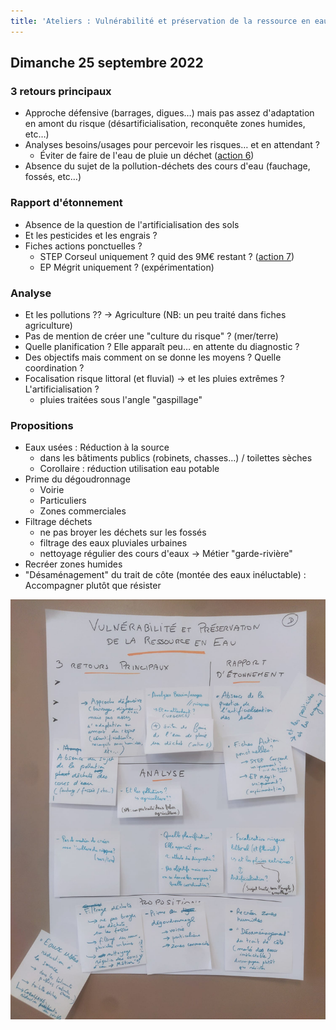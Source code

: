 ```yaml
---
title: 'Ateliers : Vulnérabilité et préservation de la ressource en eau'
---
```


## Dimanche 25 septembre 2022

### 3 retours principaux
- Approche défensive (barrages, digues…) mais pas assez d'adaptation en amont du risque (désartificialisation, reconquête zones humides, etc…)
- Analyses besoins/usages pour percevoir les risques… et en attendant ?
  - Éviter de faire de l'eau de pluie un déchet ([action 6](https://plan-climat.vigiliantes.fr/actions/fiche06/))
- Absence du sujet de la pollution-déchets des cours d'eau (fauchage, fossés, etc…)

### Rapport d'étonnement
- Absence de la question de l'artificialisation des sols
- Et les pesticides et les engrais ?
- Fiches actions ponctuelles ?
  - STEP Corseul uniquement ? quid des 9M€ restant ? ([action 7](https://plan-climat.vigiliantes.fr/actions/fiche07/))
  - EP Mégrit uniquement ? (expérimentation)

### Analyse
- Et les pollutions ?? -> Agriculture (NB: un peu traité dans fiches agriculture)
- Pas de mention de créer une "culture du risque" ? (mer/terre)
- Quelle planification ? Elle apparaît peu… en attente du diagnostic ?
- Des objectifs mais comment on se donne les moyens ? Quelle coordination ?
- Focalisation risque littoral (et fluvial) -> et les pluies extrêmes ? L'artificialisation ?
  - pluies traitées sous l'angle "gaspillage"

### Propositions
- Eaux usées : Réduction à la source
  - dans les bâtiments publics (robinets, chasses…) / toilettes sèches
  - Corollaire : réduction utilisation eau potable
- Prime du dégoudronnage
  - Voirie
  - Particuliers
  - Zones commerciales
- Filtrage déchets
  - ne pas broyer les déchets sur les fossés
  - filtrage des eaux pluviales urbaines
  - nettoyage régulier des cours d'eaux -> Métier "garde-rivière"
- Recréer zones humides
- "Désaménagement" du trait de côte (montée des eaux inéluctable) : Accompagner plutôt que résister

![restitution eau dimanche](/uploads/eau-dimanche.jpeg)